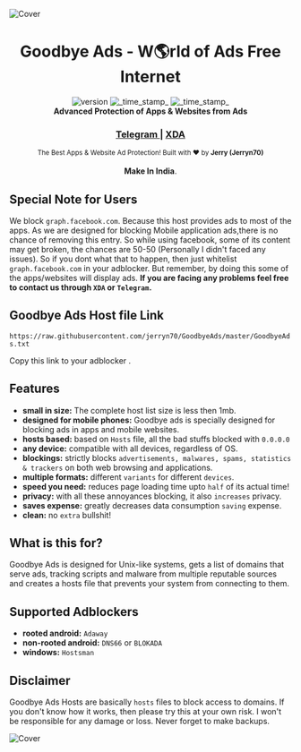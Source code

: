 ![Cover](http://i.imgur.com/k5kuhMB.jpg)

<h1 align="center">Goodbye Ads - W🌎rld of Ads Free Internet</h1> 

<div align="center">
  <!-- Version -->
    <img src="https://img.shields.io/badge/Version-1.0-blue.svg?longCache=true&style=flat-square"
      alt="version" />
  <!-- Last Updated -->
    <img src="https://img.shields.io/badge/Updated-Aug 10, 2018-orange.svg?longCache=true&style=flat-square"
      alt="_time_stamp_" />
  <!-- Status -->
    <img src="https://img.shields.io/badge/Status-Stable-green.svg?longCache=true&style=flat-square"
      alt="_time_stamp_" />
</div>

<div align="center">
  <strong>Advanced Protection of Apps & Websites from Ads</strong>
</div>

<div align="center">
  <h3>
    <a href="https://t.me/GoodbyeAds">
      Telegram
    </a>
    <span> | </span>
    <a href="https://forum.xda-developers.com/android/software-hacking/goodbye-ads-advanced-protection-ads-ad-t3827269">
      XDA
    </a>
  </h3>
</div>

<div align="center">
  <sub>The Best Apps & Website Ad Protection! Built with ❤︎ by
    <strong>Jerry (Jerryn70)</strong>
    </div>
  </br>
 <div align="center">
       <strong>Make In India</strong>.
    </div>

## Special Note for Users
 We block `graph.facebook.com`. Because this host provides ads to most of the apps. As we are designed for blocking Mobile application ads,there is no chance of removing this entry. So while using facebook, some of its content may get broken, the chances are 50-50 (Personally I didn't faced any issues). So if you dont what that to happen, then just whitelist `graph.facebook.com` in your adblocker. But remember, by doing this some of the apps/websites will display ads. <strong> If you are facing any problems feel free to contact us through `XDA` or `Telegram`.</strong>

## Goodbye Ads Host file Link

`https://raw.githubusercontent.com/jerryn70/GoodbyeAds/master/GoodbyeAds.txt`

Copy this link to your adblocker .
 
## Features
- __small in size:__ The complete host list size is less then 1mb.
- __designed for mobile phones:__ Goodbye ads is specially designed for blocking ads in apps and mobile websites.
- __hosts based:__ based on `Hosts` file, all the bad stuffs blocked with `0.0.0.0`
- __any device:__ compatible with all devices, regardless of OS.
- __blockings:__ strictly blocks `advertisements, malwares, spams, statistics & trackers` on both web browsing and applications.
- __multiple formats:__ different `variants` for different `devices`.
- __speed you need:__ reduces page loading time upto `half` of its actual time!
- __privacy:__ with all these annoyances blocking, it also `increases` privacy.
- __saves expense:__ greatly decreases data consumption `saving` expense.
- __clean:__ no `extra` bullshit! 

## What is this for?

 Goodbye Ads is designed for Unix-like systems, gets a list of domains that serve ads, tracking scripts and malware from multiple reputable sources and creates a hosts file that prevents your system from connecting to them.

## Supported Adblockers

- __rooted android:__ `Adaway`
- __non-rooted android:__ `DNS66` or `BLOKADA`
- __windows:__ `Hostsman`

## Disclaimer

Goodbye Ads Hosts are basically `hosts` files to block access to domains. If you don't know how it works, then please try this at your own risk. I won't be responsible for any damage or loss. Never forget to make backups.


![Cover](http://i.imgur.com/o2ikHsU.jpg)
